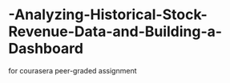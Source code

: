 # -Analyzing-Historical-Stock-Revenue-Data-and-Building-a-Dashboard
for courasera peer-graded assignment
